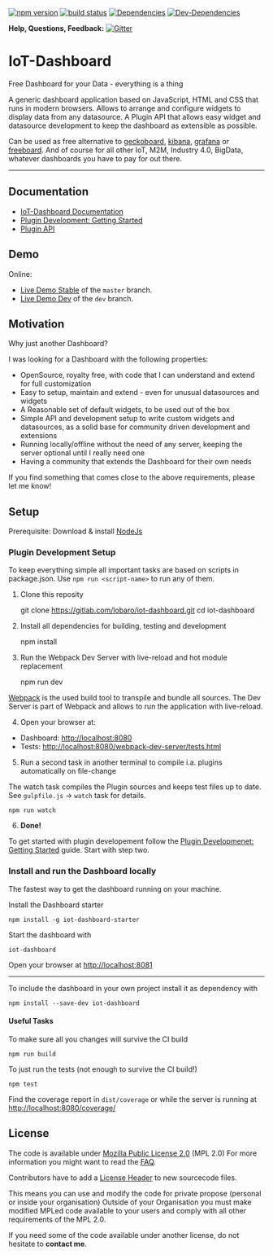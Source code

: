 [![npm version](https://badge.fury.io/js/iot-dashboard.svg)](https://badge.fury.io/js/iot-dashboard) [![build status](https://gitlab.com/lobaro/iot-dashboard/badges/master/build.svg)](https://gitlab.com/lobaro/iot-dashboard/commits/master) [![Dependencies](https://david-dm.org/niondir/iot-dashboard.svg)](https://david-dm.org/niondir/iot-dashboard) [![Dev-Dependencies](https://david-dm.org/niondir/iot-dashboard/dev-status.svg)](https://david-dm.org/niondir/iot-dashboard#info=devDependencies)


**Help, Questions, Feedback:**  [![Gitter](https://badges.gitter.im/iot-dashboard/Lobby.svg)](https://gitter.im/iot-dashboard/Lobby?utm_source=badge&utm_medium=badge&utm_campaign=pr-badge&utm_content=body_badge)

# IoT-Dashboard
Free Dashboard for your Data - everything is a thing

A generic dashboard application based on JavaScript, HTML and CSS that runs in modern browsers.
Allows to arrange and configure widgets to display data from any datasource.
A Plugin API that allows easy widget and datasource development to keep the dashboard as extensible as possible.

Can be used as free alternative to [geckoboard](https://www.geckoboard.com), [kibana](https://www.elastic.co/products/kibana), [grafana](http://grafana.org/) or [freeboard](https://freeboard.io/).
And of course for all other IoT, M2M, Industry 4.0, BigData, whatever dashboards you have to pay for out there.

---
## Documentation ##
* [IoT-Dashboard Documentation](https://gitlab.com/lobaro/iot-dashboard/wikis/home)
* [Plugin Development: Getting Started](https://gitlab.com/lobaro/iot-dashboard/wikis/pluginDevGettingStarted.md)
* [Plugin API](https://gitlab.com/lobaro/iot-dashboard/wikis/pluginDevelopment.md)

## Demo ##

Online:

* [Live Demo Stable](http://demo.iot-dashboard.org/) of the `master` branch.
* [Live Demo Dev](http://demo.iot-dashboard.org/branch/dev/) of the `dev` branch.

## Motivation ##
Why just another Dashboard?

I was looking for a Dashboard with the following properties:

- OpenSource, royalty free, with code that I can understand and extend for full customization
- Easy to setup, maintain and extend - even for unusual datasources and widgets
- A Reasonable set of default widgets, to be used out of the box
- Simple API and development setup to write custom widgets and datasources, as a solid base for community driven development and extensions
- Running locally/offline without the need of any server, keeping the server optional until I really need one
- Having a community that extends the Dashboard for their own needs

If you find something that comes close to the above requirements, please let me know!

## Setup ##

Prerequisite: Download & install [NodeJs](https://nodejs.org)

### Plugin Development Setup ###

To keep everything simple all important tasks are based on scripts in package.json. Use `npm run <script-name>` to run any of them.

1) Clone this reposity 

    git clone https://gitlab.com/lobaro/iot-dashboard.git
    cd iot-dashboard

2) Install all dependencies for building, testing and development

    npm install

3) Run the Webpack Dev Server with live-reload and hot module replacement

    npm run dev

 [Webpack](https://webpack.github.io/) is the used build tool to transpile and bundle all sources. The Dev Server is part of Webpack and allows to run the application with live-reload.

4) Open your browser at: 

* Dashboard: [http://localhost:8080](http://localhost:8080) 
* Tests: [http://localhost:8080/webpack-dev-server/tests.html](http://localhost:8080/webpack-dev-server/tests.html)

5) Run a second task in another terminal to compile i.a. plugins automatically on file-change

The watch task compiles the Plugin sources and keeps test files up to date. See `gulpfile.js` -> `watch` task for details.

    npm run watch
    
6) **Done!**
    
To get started with plugin developement follow the [Plugin Developmenet: Getting Started](https://gitlab.com/lobaro/iot-dashboard/wikis/pluginDevGettingStarted.md) guide. Start with step two.

### Install and run the Dashboard locally ###

The fastest way to get the dashboard running on your machine.

Install the Dashboard starter

    npm install -g iot-dashboard-starter

Start the dashboard with

    iot-dashboard

Open your browser at [http://localhost:8081](http://localhost:8081)

---

To include the dashboard in your own project install it as dependency with

    npm install --save-dev iot-dashboard

#### Useful Tasks

To make sure all you changes will survive the CI build

    npm run build

To just run the tests (not enough to survive the CI build!)

    npm test

Find the coverage report in `dist/coverage` or while the server is running at [http://localhost:8080/coverage/](http://localhost:8080/coverage/)

## License ##
The code is available under [Mozilla Public License 2.0](https://www.mozilla.org/en-US/MPL/) (MPL 2.0)
For more information you might want to read the [FAQ](https://www.mozilla.org/en-US/MPL/2.0/FAQ/).

Contributors have to add a [License Header](https://www.mozilla.org/en-US/MPL/headers/) to new sourcecode files.

This means you can use and modify the code for private propose (personal or inside your organisation)
Outside of your Organisation you must make modified MPLed code available to your users and comply with all other requirements of the MPL 2.0.

If you need some of the code available under another license, do not hesitate to **contact me**.
